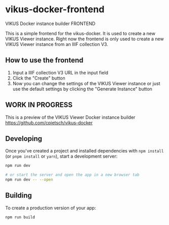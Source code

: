 # vikus-docker-frontend
VIKUS Docker instance builder FRONTEND

This is a simple frontend for the vikus-docker. It is used to create a new VIKUS Viewer instance.
Right now the frontend is only used to create a new VIKUS Viewer instance from an IIIF collection V3.

## How to use the frontend
1. Input a IIIF collection V3 URL in the input field
2. Click the "Create" button
3. Now you can change the settings of the VIKUS Viewer instance or just use the default settings by clicking the "Generate Instance" button

## WORK IN PROGRESS
This is a preview of the VIKUS Viewer Docker instance builder
https://github.com/cpietsch/vikus-docker


## Developing

Once you've created a project and installed dependencies with `npm install` (or `pnpm install` or `yarn`), start a development server:

```bash
npm run dev

# or start the server and open the app in a new browser tab
npm run dev -- --open
```

## Building

To create a production version of your app:

```bash
npm run build
```
